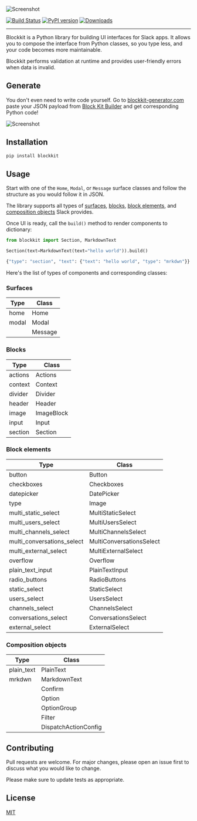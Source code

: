 ![Screenshot](https://github.com/imryche/blockkit/raw/master/images/logo.png)

[![Build Status](https://travis-ci.com/imryche/blockkit.svg?branch=master)](https://travis-ci.com/imryche/blockkit)
[![PyPI version](https://badge.fury.io/py/blockkit.svg)](https://badge.fury.io/py/blockkit)
[![Downloads](https://pepy.tech/badge/blockkit)](https://pepy.tech/project/blockkit)

---

Blockkit is a Python library for building UI interfaces for Slack apps. It allows you to compose the interface from Python classes, so you type less, and your code becomes more maintainable.

Blockkit performs validation at runtime and provides user-friendly errors when data is invalid.

## Generate

You don't even need to write code yourself. Go to [blockkit-generator.com](https://blockkit-generator.com) paste your JSON payload from [Block Kit Builder](https://api.slack.com/tools/block-kit-builder) and get corresponding Python code!

![Screenshot](https://github.com/imryche/blockkit/raw/master/images/generator.png)

## Installation

```bash
pip install blockkit
```

## Usage

Start with one of the `Home`, `Modal`, or `Message` surface classes and follow the structure as you would follow it in JSON.

The library supports all types of [surfaces](https://api.slack.com/surfaces), [blocks](https://api.slack.com/block-kit), [block elements](https://api.slack.com/block-kit), and [composition objects](https://api.slack.com/block-kit) Slack provides.

Once UI is ready, call the `build()` method to render components to dictionary:

```python
from blockkit import Section, MarkdownText

Section(text=MarkdownText(text="hello world")).build()

{"type": "section", "text": {"text": "hello world", "type": "mrkdwn"}}
```

Here's the list of types of components and corresponding classes:

### Surfaces

| Type  | Class   |
| ----- | ------- |
| home  | Home    |
| modal | Modal   |
|       | Message |

### Blocks

| Type    | Class      |
| ------- | ---------- |
| actions | Actions    |
| context | Context    |
| divider | Divider    |
| header  | Header     |
| image   | ImageBlock |
| input   | Input      |
| section | Section    |

### Block elements

| Type                       | Class                    |
| -------------------------- | ------------------------ |
| button                     | Button                   |
| checkboxes                 | Checkboxes               |
| datepicker                 | DatePicker               |
| type                       | Image                    |
| multi_static_select        | MultiStaticSelect        |
| multi_users_select         | MultiUsersSelect         |
| multi_channels_select      | MultiChannelsSelect      |
| multi_conversations_select | MultiConversationsSelect |
| multi_external_select      | MultiExternalSelect      |
| overflow                   | Overflow                 |
| plain_text_input           | PlainTextInput           |
| radio_buttons              | RadioButtons             |
| static_select              | StaticSelect             |
| users_select               | UsersSelect              |
| channels_select            | ChannelsSelect           |
| conversations_select       | ConversationsSelect      |
| external_select            | ExternalSelect           |

### Composition objects

| Type       | Class                |
| ---------- | -------------------- |
| plain_text | PlainText            |
| mrkdwn     | MarkdownText         |
|            | Confirm              |
|            | Option               |
|            | OptionGroup          |
|            | Filter               |
|            | DispatchActionConfig |

## Contributing

Pull requests are welcome. For major changes, please open an issue first to discuss what you would like to change.

Please make sure to update tests as appropriate.

## License

[MIT](https://choosealicense.com/licenses/mit/)
